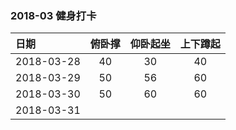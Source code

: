 ### 2018-03 健身打卡

| 日期         | 俯卧撑  | 仰卧起坐 | 上下蹲起 |
| :--------- | :--: | :--: | :--: |
| 2018-03-28 |  40  |  30  |  40  |
| 2018-03-29 |  50  |  56  |  60  |
| 2018-03-30 |  50  |  60  |  60  |
| 2018-03-31 |      |      |      |

